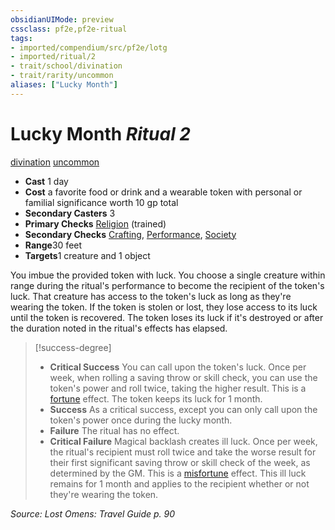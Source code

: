 ```yaml
---
obsidianUIMode: preview
cssclass: pf2e,pf2e-ritual
tags:
- imported/compendium/src/pf2e/lotg
- imported/ritual/2
- trait/school/divination
- trait/rarity/uncommon
aliases: ["Lucky Month"]
---
```

# Lucky Month *Ritual 2*  
[divination](divination.md)  [uncommon](uncommon.md)  

- **Cast** 1 day
- **Cost** a favorite food or drink and a wearable token with personal or familial significance worth 10 gp total
- **Secondary Casters** 3
- **Primary Checks** [Religion](../../skills.md#Religion) (trained)
- **Secondary Checks** [Crafting](../../skills.md#Crafting), [Performance](../../skills.md#Performance), [Society](../../skills.md#Society)
- **Range**30 feet
- **Targets**1 creature and 1 object

You imbue the provided token with luck. You choose a single creature within range during the ritual's performance to become the recipient of the token's luck. That creature has access to the token's luck as long as they're wearing the token. If the token is stolen or lost, they lose access to its luck until the token is recovered. The token loses its luck if it's destroyed or after the duration noted in the ritual's effects has elapsed.

> [!success-degree] 
> - **Critical Success** You can call upon the token's luck. Once per week, when rolling a saving throw or skill check, you can use the token's power and roll twice, taking the higher result. This is a [fortune](fortune.md) effect. The token keeps its luck for 1 month.
> - **Success** As a critical success, except you can only call upon the token's power once during the lucky month.
> - **Failure** The ritual has no effect.
> - **Critical Failure** Magical backlash creates ill luck. Once per week, the ritual's recipient must roll twice and take the worse result for their first significant saving throw or skill check of the week, as determined by the GM. This is a [misfortune](misfortune.md) effect. This ill luck remains for 1 month and applies to the recipient whether or not they're wearing the token.

*Source: Lost Omens: Travel Guide p. 90*
